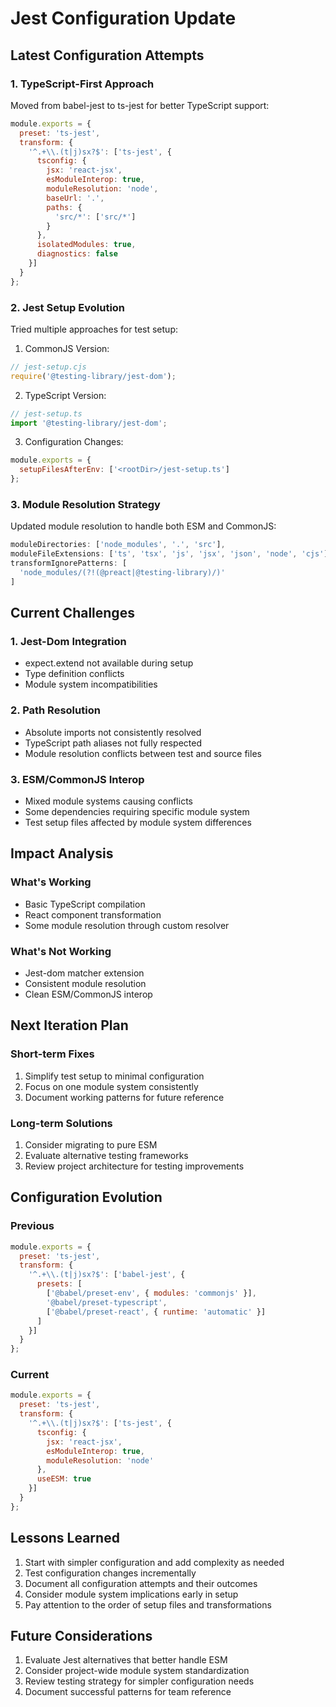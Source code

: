 # Jest Configuration Update

## Latest Configuration Attempts

### 1. TypeScript-First Approach

Moved from babel-jest to ts-jest for better TypeScript support:

```javascript
module.exports = {
  preset: 'ts-jest',
  transform: {
    '^.+\\.(t|j)sx?$': ['ts-jest', {
      tsconfig: {
        jsx: 'react-jsx',
        esModuleInterop: true,
        moduleResolution: 'node',
        baseUrl: '.',
        paths: {
          'src/*': ['src/*']
        }
      },
      isolatedModules: true,
      diagnostics: false
    }]
  }
};
```

### 2. Jest Setup Evolution

Tried multiple approaches for test setup:

1. CommonJS Version:
```javascript
// jest-setup.cjs
require('@testing-library/jest-dom');
```

2. TypeScript Version:
```typescript
// jest-setup.ts
import '@testing-library/jest-dom';
```

3. Configuration Changes:
```javascript
module.exports = {
  setupFilesAfterEnv: ['<rootDir>/jest-setup.ts']
};
```

### 3. Module Resolution Strategy

Updated module resolution to handle both ESM and CommonJS:

```javascript
moduleDirectories: ['node_modules', '.', 'src'],
moduleFileExtensions: ['ts', 'tsx', 'js', 'jsx', 'json', 'node', 'cjs'],
transformIgnorePatterns: [
  'node_modules/(?!(@preact|@testing-library)/)'
]
```

## Current Challenges

### 1. Jest-Dom Integration
- expect.extend not available during setup
- Type definition conflicts
- Module system incompatibilities

### 2. Path Resolution
- Absolute imports not consistently resolved
- TypeScript path aliases not fully respected
- Module resolution conflicts between test and source files

### 3. ESM/CommonJS Interop
- Mixed module systems causing conflicts
- Some dependencies requiring specific module system
- Test setup files affected by module system differences

## Impact Analysis

### What's Working
- Basic TypeScript compilation
- React component transformation
- Some module resolution through custom resolver

### What's Not Working
- Jest-dom matcher extension
- Consistent module resolution
- Clean ESM/CommonJS interop

## Next Iteration Plan

### Short-term Fixes
1. Simplify test setup to minimal configuration
2. Focus on one module system consistently
3. Document working patterns for future reference

### Long-term Solutions
1. Consider migrating to pure ESM
2. Evaluate alternative testing frameworks
3. Review project architecture for testing improvements

## Configuration Evolution

### Previous
```javascript
module.exports = {
  preset: 'ts-jest',
  transform: {
    '^.+\\.(t|j)sx?$': ['babel-jest', {
      presets: [
        ['@babel/preset-env', { modules: 'commonjs' }],
        '@babel/preset-typescript',
        ['@babel/preset-react', { runtime: 'automatic' }]
      ]
    }]
  }
};
```

### Current
```javascript
module.exports = {
  preset: 'ts-jest',
  transform: {
    '^.+\\.(t|j)sx?$': ['ts-jest', {
      tsconfig: {
        jsx: 'react-jsx',
        esModuleInterop: true,
        moduleResolution: 'node'
      },
      useESM: true
    }]
  }
};
```

## Lessons Learned
1. Start with simpler configuration and add complexity as needed
2. Test configuration changes incrementally
3. Document all configuration attempts and their outcomes
4. Consider module system implications early in setup
5. Pay attention to the order of setup files and transformations

## Future Considerations
1. Evaluate Jest alternatives that better handle ESM
2. Consider project-wide module system standardization
3. Review testing strategy for simpler configuration needs
4. Document successful patterns for team reference
